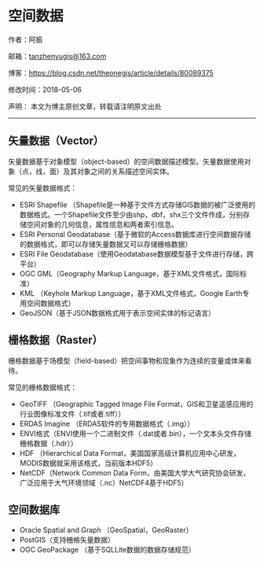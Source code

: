 # 空间数据

作者：阿振 

邮箱：tanzhenyugis@163.com 

博客：<https://blog.csdn.net/theonegis/article/details/80089375> 

修改时间：2018-05-06 

声明： 本文为博主原创文章，转载请注明原文出处

---

## 矢量数据（Vector）

矢量数据基于对象模型（object-based）的空间数据描述模型。矢量数据使用对象（点，线，面）及其对象之间的关系描述空间实体。

常见的矢量数据格式：

- ESRI Shapefile （Shapefile是一种基于文件方式存储GIS数据的被广泛使用的数据格式。一个Shapefile文件至少由shp，dbf，shx三个文件作成，分别存储空间对象的几何信息，属性信息和两者索引信息。
- ESRI Personal Geodatabase（基于微软的Access数据库进行空间数据存储的数据格式，即可以存储矢量数据又可以存储栅格数据）
- ESRI File Geodatabase（使用Geodatabase数据模型基于文件进行存储，跨平台）
- OGC GML（Geography Markup Language，基于XML文件格式，国际标准）
- KML （Keyhole Markup Language，基于XML文件格式，Google Earth专用空间数据格式）
- GeoJSON（基于JSON数据格式用于表示空间实体的标记语言）

## 栅格数据（Raster）

栅格数据基于场模型（field-based）把空间事物和现象作为连续的变量或体来看待。

常见的栅格数据格式：

- GeoTIFF （Geographic Tagged Image File Format，GIS和卫星遥感应用的行业图像标准文件（.tif或者.tiff））
- ERDAS Imagine （ERDAS软件的专用数据格式（.img））
- ENVI格式（ENVI使用一个二进制文件（.dat或者.bin），一个文本头文件存储栅格数据（.hdr））
- HDF （Hierarchical Data Format，美国国家高级计算机应用中心研发，MODIS数据就采用该格式，当前版本HDF5）
- NetCDF（Network Common Data Form，由美国大学大气研究协会研发，广泛应用于大气环境领域（.nc）NetCDF4基于HDF5）

## 空间数据库

- Oracle Spatial and Graph （GeoSpatial，GeoRaster）
- PostGIS（支持栅格矢量数据）
- OGC GeoPackage （基于SQLLite数据的数据存储规范）



